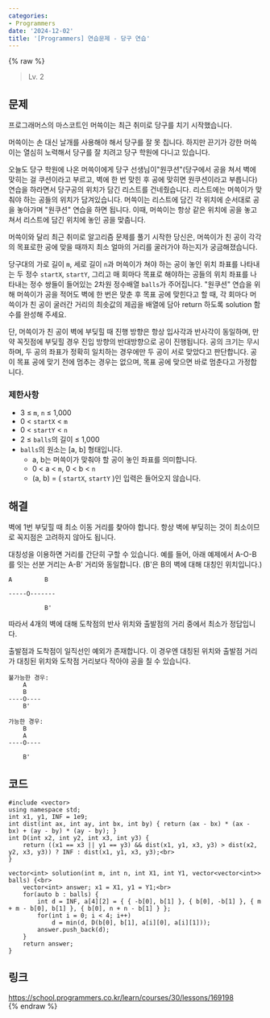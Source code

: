 ```yaml
---
categories:
- Programmers
date: '2024-12-02'
title: '[Programmers] 연습문제 - 당구 연습'
---
```


{% raw %}
> Lv. 2<br>

## 문제
프로그래머스의 마스코트인 머쓱이는 최근 취미로 당구를 치기 시작했습니다.

머쓱이는 손 대신 날개를 사용해야 해서 당구를 잘 못 칩니다. 하지만 끈기가 강한 머쓱이는 열심히 노력해서 당구를 잘 치려고 당구 학원에 다니고 있습니다.

오늘도 당구 학원에 나온 머쓱이에게 당구 선생님이"원쿠션"(당구에서 공을 쳐서 벽에 맞히는 걸 쿠션이라고 부르고, 벽에 한 번 맞힌 후 공에 맞히면 원쿠션이라고 부릅니다) 연습을 하라면서 당구공의 위치가 담긴 리스트를 건네줬습니다. 리스트에는 머쓱이가 맞춰야 하는 공들의 위치가 담겨있습니다. 머쓱이는 리스트에 담긴 각 위치에 순서대로 공을 놓아가며 "원쿠션" 연습을 하면 됩니다. 이때, 머쓱이는 항상 같은 위치에 공을 놓고 쳐서 리스트에 담긴 위치에 놓인 공을 맞춥니다.

머쓱이와 달리 최근 취미로 알고리즘 문제를 풀기 시작한 당신은, 머쓱이가 친 공이 각각의 목표로한 공에 맞을 때까지 최소 얼마의 거리를 굴러가야 하는지가 궁금해졌습니다.

당구대의 가로 길이  `m`, 세로 길이  `n`과 머쓱이가 쳐야 하는 공이 놓인 위치 좌표를 나타내는 두 정수  `startX`,  `startY`, 그리고 매 회마다 목표로 해야하는 공들의 위치 좌표를 나타내는 정수 쌍들이 들어있는 2차원 정수배열  `balls`가 주어집니다. "원쿠션" 연습을 위해 머쓱이가 공을 적어도 벽에 한 번은 맞춘 후 목표 공에 맞힌다고 할 때, 각 회마다 머쓱이가 친 공이 굴러간 거리의 최솟값의 제곱을 배열에 담아 return 하도록 solution 함수를 완성해 주세요.

단, 머쓱이가 친 공이 벽에 부딪힐 때 진행 방향은 항상 입사각과 반사각이 동일하며, 만약 꼭짓점에 부딪힐 경우 진입 방향의 반대방향으로 공이 진행됩니다. 공의 크기는 무시하며, 두 공의 좌표가 정확히 일치하는 경우에만 두 공이 서로 맞았다고 판단합니다. 공이 목표 공에 맞기 전에 멈추는 경우는 없으며, 목표 공에 맞으면 바로 멈춘다고 가정합니다.

### 제한사항
-   3 ≤  `m`,  `n`  ≤ 1,000
-   0 <  `startX`  <  `m`
-   0 <  `startY`  <  `n`
-   2 ≤  `balls`의 길이 ≤ 1,000
-   `balls`의 원소는 [a, b] 형태입니다.
    -   a, b는 머쓱이가 맞춰야 할 공이 놓인 좌표를 의미합니다.
    -   0 < a <  `m`, 0 < b <  `n`
    -   (a, b) = (  `startX`,  `startY`  )인 입력은 들어오지 않습니다.

## 해결
벽에 1번 부딪힐 때 최소 이동 거리를 찾아야 합니다. 항상 벽에 부딪히는 것이 최소이므로 꼭지점은 고려하지 않아도 됩니다.

대칭성을 이용하면 거리를 간단히 구할 수 있습니다. 예를 들어, 아래 예제에서 A-O-B를 잇는 선분 거리는 A-B' 거리와 동일합니다. (B'은 B의 벽에 대해 대칭인 위치입니다.)
```
A         B

-----O-------

          B'
```

따라서 4개의 벽에 대해 도착점의 반사 위치와 출발점의 거리 중에서 최소가 정답입니다.

출발점과 도착점이 일직선인 예외가 존재합니다. 이 경우엔 대칭된 위치와 출발점 거리가 대칭된 위치와 도착점 거리보다 작아야 공을 칠 수 있습니다.
```
불가능한 경우:
    A
    B
----O----
    B'

가능한 경우:
    B
    A
----O----

    B'
```

## 코드
```
#include <vector>
using namespace std;
int x1, y1, INF = 1e9;
int dist(int ax, int ay, int bx, int by) { return (ax - bx) * (ax - bx) + (ay - by) * (ay - by); }
int D(int x2, int y2, int x3, int y3) { 
    return ((x1 == x3 || y1 == y3) && dist(x1, y1, x3, y3) > dist(x2, y2, x3, y3)) ? INF : dist(x1, y1, x3, y3);<br>
}

vector<int> solution(int m, int n, int X1, int Y1, vector<vector<int>> balls) {<br>
    vector<int> answer; x1 = X1, y1 = Y1;<br>
    for(auto b : balls) {
        int d = INF, a[4][2] = { { -b[0], b[1] }, { b[0], -b[1] }, { m + m - b[0], b[1] }, { b[0], n + n - b[1] } };
        for(int i = 0; i < 4; i++)
            d = min(d, D(b[0], b[1], a[i][0], a[i][1]));
        answer.push_back(d);
    }
    return answer;
}
```

## 링크
https://school.programmers.co.kr/learn/courses/30/lessons/169198<br>
{% endraw %}